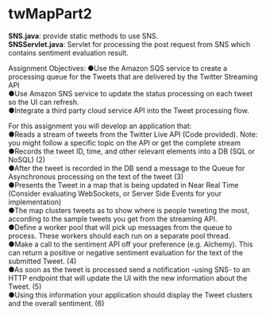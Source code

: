 twMapPart2
==========
**SNS.java**: provide static methods to use SNS.  
**SNSServlet.java**:  Servlet for processing the post request from SNS which contains sentiment evaluation result.

Assignment Objectives:
●Use the Amazon SQS service to create a processing queue for the Tweets that are delivered by the Twitter Streaming API   
●Use Amazon SNS service to update the status processing on each tweet so the UI can refresh.  
●Integrate a third party cloud service API into the Tweet processing flow.  

For this assignment you will develop an application that:  
●Reads a stream of tweets from the Twitter Live API (Code provided). Note: you might follow a specific topic on the API or get the complete stream  
●Records the tweet ID, time, and other relevant elements into a DB (SQL or NoSQL) (2)  
●After the tweet is recorded in the DB send a message to the Queue for Asynchronous processing on the text of the tweet (3)  
●Presents the Tweet in a map that is being updated in Near Real Time (Consider evaluating WebSockets, or Server Side Events for your implementation)  
●The map clusters tweets as to show where is people tweeting the most, according to the sample tweets you get from the streaming API.  
●Define a worker pool that will pick up messages from the queue to process. These workers should each run on a separate pool thread.  
●Make a call to the sentiment API off your preference (e.g. Alchemy). This can return a positive or negative sentiment evaluation for the text of the submitted Tweet. (4)  
●As soon as the tweet is processed send a notification -using SNS- to an HTTP endpoint that will update the UI with the new information about the Tweet. (5)  
●Using this information your application should display the Tweet clusters and the overall sentiment. (6)  
